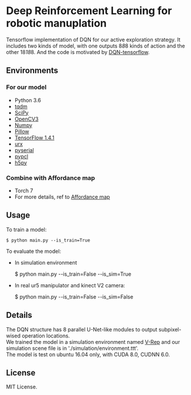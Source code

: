 # Deep Reinforcement Learning for robotic manuplation

Tensorflow implementation of DQN for our active exploration strategy. It includes two kinds of model, with one outputs 8*8*8 kinds of action and the other 18*18*8. And the code is motivated by [DQN-tensorflow](https://github.com/devsisters/DQN-tensorflow).  

## Environments

### For our model

- Python 3.6
- [tqdm](https://github.com/tqdm/tqdm)
- [SciPy](http://www.scipy.org/install.html)
- [OpenCV3](http://opencv.org/)
- [Numpy](http://www.numpy.org/)
- [Pillow](https://python-pillow.org/)
- [TensorFlow 1.4.1](https://github.com/tensorflow/)  
- [urx](https://github.com/SintefManufacturing/python-urx)  
- [pyserial](https://github.com/pyserial/pyserial)  
- [pypcl](https://github.com/cmpute/pypcl)  
- [h5py](https://github.com/h5py/h5py)

### Combine with Affordance map

- Torch 7  
- For more details, ref to [Affordance map](http://arc.cs.princeton.edu)

## Usage

To train a model:

    $ python main.py --is_train=True

To evaluate the model:  

- In simulation environment  

    $ python main.py --is_train=False --is_sim=True

- In real ur5 manipulator and kinect V2 camera:  

    $ python main.py --is_train=False --is_sim=False

## Details

The DQN structure has 8 parallel U-Net-like modules to output subpixel-wised operation locations.  
We trained the model in a simulation environment named [V-Rep](http://coppeliarobotics.com/) and our simulation scene file is in './simulation/environment.ttt'.  
The model is test on ubuntu 16.04 only, with CUDA 8.0, CUDNN 6.0.  

## License

MIT License.
